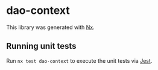 # dao-context

This library was generated with [Nx](https://nx.dev).

## Running unit tests

Run `nx test dao-context` to execute the unit tests via [Jest](https://jestjs.io).
